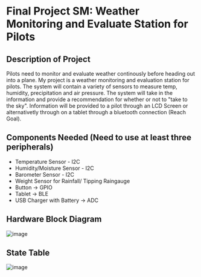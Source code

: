 
# Final Project SM: Weather Monitoring and Evaluate Station for Pilots
## Description of Project 
Pilots need to monitor and evaluate weather continously before heading out into a plane. My project is a weather monitoring and evaluation station for pilots. The system will contain a variety of sensors to measure temp, humidity, precipitation and air pressure. The system will take in the information and provide a recommendation for whether or not to "take to the sky". Information will be provided to a pilot through an LCD Screen or alternativetly through on a tablet through a bluetooth connection (Reach Goal). 
## Components Needed (Need to use at least three peripherals) 
- Temperature Sensor - I2C 
- Humidity/Moisture Sensor - I2C 
- Barometer Sensor - I2C 
- Weight Sensor for Rainfall/ Tipping Raingauge
- Button -> GPIO 
- Tablet -> BLE 
- USB Charger with Battery -> ADC 
## Hardware Block Diagram 
![image](https://user-images.githubusercontent.com/75397774/192104855-0dbf7957-7a81-42a0-bb8e-41e039b324cd.png)
## State Table 
![image](https://user-images.githubusercontent.com/75397774/192106694-09abb8d9-9e51-4874-9233-c629b8847fc1.png)


